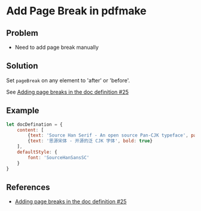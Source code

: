 # Add Page Break in pdfmake

## Problem
* Need to add page break manually

## Solution
Set `pageBreak` on any element to 'after' or 'before'.

See [Adding page breaks in the doc definition #25](https://github.com/bpampuch/pdfmake/issues/25)

## Example
```js
let docDefination = {
    content: [
        {text: 'Source Han Serif - An open source Pan-CJK typeface', pageBreak: 'after'},
        {text: '思源宋体 - 开源的泛 CJK 字体', bold: true}
    ],
    defaultStyle: {
        font: 'SourceHanSansSC'
    }
}
```

## References
* [Adding page breaks in the doc definition #25](https://github.com/bpampuch/pdfmake/issues/25)
